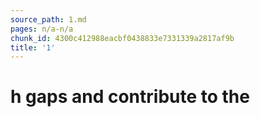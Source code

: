 ```yaml
---
source_path: 1.md
pages: n/a-n/a
chunk_id: 4300c412988eacbf0438833e7331339a2817af9b
title: '1'
---
```

# h gaps and contribute to the

